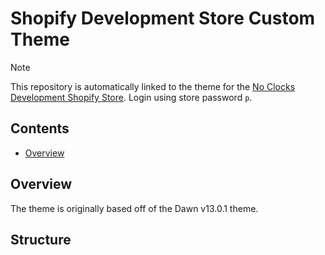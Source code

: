 # Shopify Development Store Custom Theme

> [!NOTE]
> This repository is automatically linked to the theme for the [No Clocks Development Shopify Store](https://store.noclocks.dev/).
> Login using store password `p`.

## Contents

- [Overview](#overview)

## Overview

The theme is originally based off of the Dawn v13.0.1 theme.

## Structure

```
```
